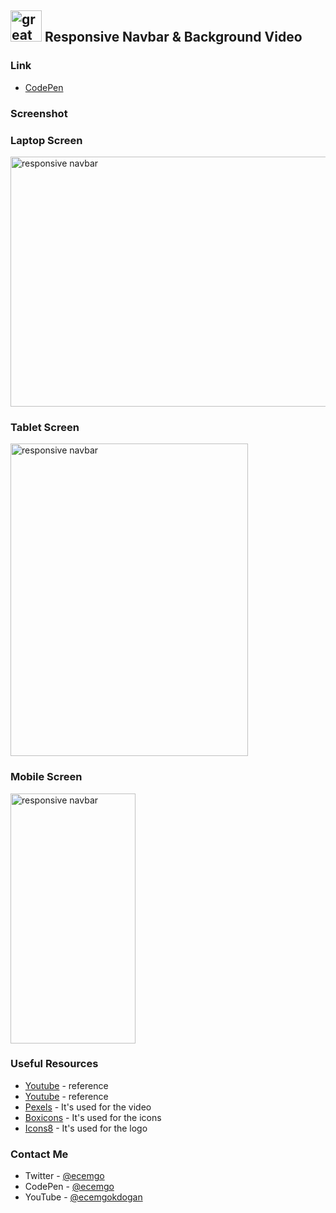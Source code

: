 ## <img src="https://user-images.githubusercontent.com/13468728/233831804-0f5c7ee5-d654-4c13-9c77-a5bd6dc4fe74.jpg" title="great tricks" alt="great tricks" width="50" height="50"/> Responsive Navbar & Background Video

### Link

- [CodePen](https://codepen.io/ecemgo/pen/XWoJzYK)

### Screenshot

<div align="left">
<h3>Laptop Screen</h3>
<img src="https://github.com/ecemgo/mini-samples-great-tricks/assets/13468728/a42decdd-d661-4bb8-bce0-77723c85e76b" title="responsive navbar" alt="responsive navbar" width="600" height="400"/>
<h3>Tablet Screen</h3>
<img src="https://github.com/ecemgo/mini-samples-great-tricks/assets/13468728/d4157c79-ad8b-4240-a821-94ff933d4bc6" title="responsive navbar" alt="responsive navbar" width="380" height="500"/>
<h3>Mobile Screen</h3>
  <img src="https://github.com/ecemgo/mini-samples-great-tricks/assets/13468728/86a4d31f-a9b9-4e99-87dc-2df934e05310" title="responsive navbar" alt="responsive navbar" width="200" height="400"/>
</div>

### Useful Resources

- [Youtube](https://www.youtube.com/watch?v=yE9DLIoDwCg) - reference
- [Youtube](https://www.youtube.com/watch?v=znqUwx0b0HI&t=604s) - reference
- [Pexels](https://www.pexels.com/) - It's used for the video
- [Boxicons](https://boxicons.com/) - It's used for the icons
- [Icons8](https://icons8.com/icons/) - It's used for the logo

### Contact Me

- Twitter - [@ecemgo](https://twitter.com/ecemgo)
- CodePen - [@ecemgo](https://codepen.io/ecemgo)
- YouTube - [@ecemgokdogan](https://www.youtube.com/channel/UCktkPv17cw27PaFGcnZa_aQ)
